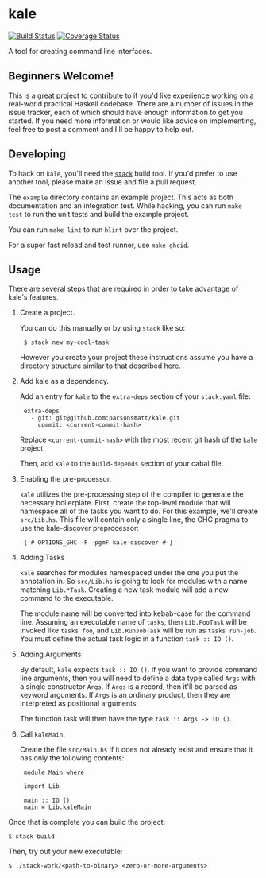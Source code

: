 # kale

[![Build Status](https://travis-ci.org/parsonsmatt/kale.svg?branch=master)](https://travis-ci.org/parsonsmatt/kale)
[![Coverage Status](https://coveralls.io/repos/github/parsonsmatt/kale/badge.svg?branch=master)](https://coveralls.io/github/parsonsmatt/kale?branch=master)

A tool for creating command line interfaces.

## Beginners Welcome!

This is a great project to contribute to if you'd like experience working on a real-world practical Haskell codebase.
There are a number of issues in the issue tracker, each of which should have enough information to get you started.
If you need more information or would like advice on implementing, feel free to post a comment and I'll be happy to help out.

## Developing

To hack on `kale`, you'll need the [`stack`](https://docs.haskellstack.org/en/stable/README/) build tool.
If you'd prefer to use another tool, please make an issue and file a pull request.

The `example` directory contains an example project.
This acts as both documentation and an integration test.
While hacking, you can run `make test` to run the unit tests and build the example project.

You can run `make lint` to run `hlint` over the project.

For a super fast reload and test runner, use `make ghcid`.

## Usage

There are several steps that are required in order to take advantage of kale's features.

1. Create a project.

    You can do this manually or by using `stack` like so:

        $ stack new my-cool-task

    However you create your project these instructions assume you have a directory
    structure similar to that described
    [here](https://wiki.haskell.org/Structure_of_a_Haskell_project#Directory_Structure).

2. Add kale as a dependency.

    Add an entry for `kale` to the `extra-deps` section of your `stack.yaml`
    file:

	    extra-deps
          - git: git@github.com:parsonsmatt/kale.git
            commit: <current-commit-hash>

    Replace `<current-commit-hash>` with the most recent git hash of the `kale`
    project.

	Then, add `kale` to the `build-depends` section of your cabal file.

3. Enabling the pre-processor.

    `kale` utilizes the pre-processing step of the compiler to generate the
    necessary boilerplate. First, create the top-level module that will
    namespace all of the tasks you want to do. For this example, we'll create
    `src/Lib.hs`. This file will contain only a single line, the GHC pragma to
    use the kale-discover preprocessor:

	    {-# OPTIONS_GHC -F -pgmF kale-discover #-}

4. Adding Tasks

    `kale` searches for modules namespaced under the one you put the annotation
    in. So `src/Lib.hs` is going to look for modules with a name matching
    `Lib.*Task`. Creating a new task module will add a new command to the
    executable.

	The module name will be converted into kebab-case for the command
    line. Assuming an executable name of `tasks`, then `Lib.FooTask` will be
    invoked like `tasks foo`, and `Lib.RunJobTask` will be run as `tasks
    run-job`. You must define the actual task logic in a function `task :: IO
    ()`.

5. Adding Arguments

    By default, `kale` expects `task :: IO ()`. If you want to provide command
    line arguments, then you will need to define a data type called `Args` with
    a single constructor `Args`. If `Args` is a record, then it'll be parsed as
    keyword arguments. If `Args` is an ordinary product, then they are
    interpreted as positional arguments.

    The function task will then have the type `task :: Args -> IO ()`.

6. Call `kaleMain`.

    Create the file `src/Main.hs` if it does not already exist and ensure that
    it has only the following contents:

	    module Main where

        import Lib

        main :: IO ()
        main = Lib.kaleMain

Once that is complete you can build the project:

    $ stack build

Then, try out your new executable:

    $ ./stack-work/<path-to-binary> <zero-or-more-arguments>
